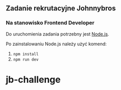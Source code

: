 ## Zadanie rekrutacyjne Johnnybros
### Na stanowisko Frontend Developer

Do uruchomienia zadania potrzebny jest [Node.js](https://nodejs.org/en/download).

Po zainstalowaniu Node.js należy użyć komend:

1. `npm install`
2. `npm run dev`
# jb-challenge
